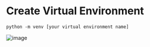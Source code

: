 # Create Virtual Environment

    python -m venv [your virtual environment name]

![image](https://github.com/yangshiteng/Data-Science-Learning-Path/assets/60442877/749dc3f5-35f6-4893-a215-ca5a91458ae4)

  
